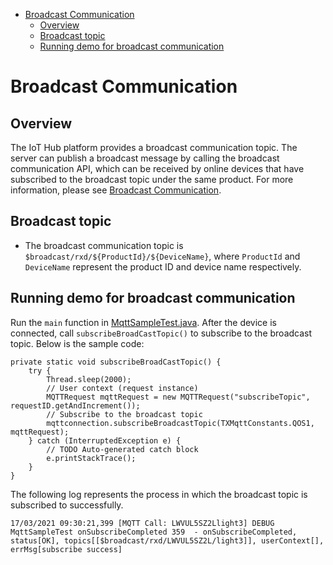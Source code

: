 * [Broadcast Communication](#Broadcast-Communication)
  * [Overview](#Overview)
  * [Broadcast topic](#Broadcast-topic)
  * [Running demo for broadcast communication](#Running-demo-for-broadcast-communication)

# Broadcast Communication
## Overview
The IoT Hub platform provides a broadcast communication topic. The server can publish a broadcast message by calling the broadcast communication API, which can be received by online devices that have subscribed to the broadcast topic under the same product. For more information, please see [Broadcast Communication](https://cloud.tencent.com/document/product/634/47333).

## Broadcast topic
* The broadcast communication topic is `$broadcast/rxd/${ProductId}/${DeviceName}`, where `ProductId` and `DeviceName` represent the product ID and device name respectively.

## Running demo for broadcast communication

Run the `main` function in [MqttSampleTest.java](../../src/test/java/com/tencent/iot/hub/device/java/core/mqtt/MqttSampleTest.java). After the device is connected, call `subscribeBroadCastTopic()` to subscribe to the broadcast topic. Below is the sample code:

```
private static void subscribeBroadCastTopic() {
    try {
        Thread.sleep(2000);
        // User context (request instance)
        MQTTRequest mqttRequest = new MQTTRequest("subscribeTopic", requestID.getAndIncrement());
        // Subscribe to the broadcast topic
        mqttconnection.subscribeBroadcastTopic(TXMqttConstants.QOS1, mqttRequest);
    } catch (InterruptedException e) {
        // TODO Auto-generated catch block
        e.printStackTrace();
    }
}
```

The following log represents the process in which the broadcast topic is subscribed to successfully.
```
17/03/2021 09:30:21,399 [MQTT Call: LWVUL5SZ2Llight3] DEBUG MqttSampleTest onSubscribeCompleted 359  - onSubscribeCompleted, status[OK], topics[[$broadcast/rxd/LWVUL5SZ2L/light3]], userContext[], errMsg[subscribe success]
```

